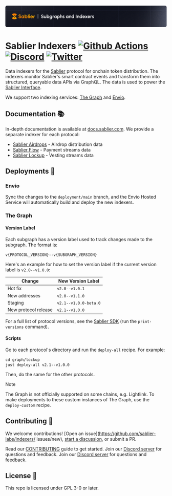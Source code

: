 ![Sablier Branding](./banner.png)

# Sablier Indexers [![Github Actions][gha-badge]][gha] [![Discord][discord-badge]][discord] [![Twitter][twitter-badge]][twitter]

[gha]: https://github.com/sablier-labs/indexers/actions
[gha-badge]: https://github.com/sablier-labs/indexers/actions/workflows/ci.yml/badge.svg
[discord]: https://discord.gg/bSwRCwWRsT
[discord-badge]: https://img.shields.io/discord/659709894315868191
[twitter-badge]: https://img.shields.io/twitter/follow/Sablier
[twitter]: https://x.com/Sablier

Data indexers for the [Sablier](https://sablier.com) protocol for onchain token distribution. The indexers monitor
Sablier's smart contract events and transform them into structured, queryable data APIs via GraphQL. The data is used to
power the [Sablier Interface](https://app.sablier.com).

We support two indexing services: [The Graph](https://thegraph.com) and [Envio](https://envio.dev).

## Documentation 📚

In-depth documentation is available at [docs.sablier.com](https://docs.sablier.com/api/overview). We provide a separate
indexer for each protocol:

- [Sablier Airdrops](https://docs.sablier.com/api/airdrops/indexers) - Airdrop distribution data
- [Sablier Flow](https://docs.sablier.com/api/flow/indexers) - Payment streams data
- [Sablier Lockup](https://docs.sablier.com/api/lockup/indexers) - Vesting streams data

## Deployments 🚀

### Envio

Sync the changes to the `deployment/main` branch, and the Envio Hosted Service will automatically build and deploy the
new indexers.

### The Graph

#### Version Label

Each subgraph has a version label used to track changes made to the subgraph. The format is:

```text
v{PROTOCOL_VERSION}--v{SUBGRAPH_VERSION}
```

Here's an example for how to set the version label if the current version label is `v2.0--v1.0.0`:

| Change               | New Version Label     |
| -------------------- | --------------------- |
| Hot fix              | `v2.0--v1.0.1`        |
| New addresses        | `v2.0--v1.1.0`        |
| Staging              | `v2.1--v1.0.0-beta.0` |
| New protocol release | `v2.1--v1.0.0`        |

For a full list of protocol versions, see the [Sablier SDK](https://github.com/sablier-labs/sdk) (run the
`print-versions` command).

#### Scripts

Go to each protocol's directory and run the `deploy-all` recipe. For example:

```shell
cd graph/lockup
just deploy-all v2.1--v1.0.0
```

Then, do the same for the other protocols.

> [!NOTE]
>
> The Graph is not officially supported on some chains, e.g. Lightlink. To make deployments to these custom instances of
> The Graph, use the `deploy-custom` recipe.

## Contributing 🤝

We welcome contributions! [Open an issue](https://github.com/sablier-labs/indexers/ issues/new),
[start a discussion](https://github.com/sablier-labs/indexers/discussions/new), or submit a PR.

Read our [CONTRIBUTING](./CONTRIBUTING.md) guide to get started. Join our [Discord server][discord] for questions and
feedback. Join our [Discord server][discord] for questions and feedback.

## License 📄

This repo is licensed under GPL 3-0 or later.

